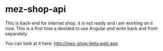 # mez-shop-api

This is back-end for internet shop. it is not ready and i am working on it now.
This is a first time a desided to use Angular and write back and front separately.

You can look at it here: http://mez-shop-beta.web.app 
